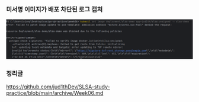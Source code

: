 ### 미서명 이미지가 배포 차단된 로그 캡처
![img.png](img.png)

### 정리글
https://github.com/jud1thDev/SLSA-study-practice/blob/main/archive/Week06.md
